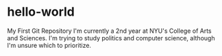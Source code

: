 # hello-world
My First Git Repository
I'm currently a 2nd year at NYU's College of Arts and Sciences.
I'm trying to study politics and computer science, although I'm unsure which to prioritize.
